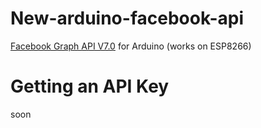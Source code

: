 # New-arduino-facebook-api
[Facebook Graph API V7.0](https://developers.facebook.com/docs/graph-api) for Arduino (works on ESP8266)

# Getting an API Key
soon
